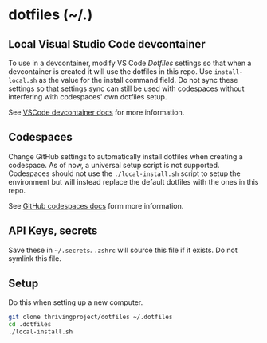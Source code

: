 # dotfiles (~/.)

## Local Visual Studio Code devcontainer

To use in a devcontainer, modify VS Code *Dotfiles* settings so that when a devcontainer is created it will use the dotfiles in this repo. Use `install-local.sh` as the value for the install command field. Do not sync these settings so that settings sync can still be used with codespaces without interfering with codespaces' own dotfiles setup.

See [VSCode devcontainer docs](https://code.visualstudio.com/docs/devcontainers/containers#_personalizing-with-dotfile-repositories) for more information.

## Codespaces

Change GitHub settings to automatically install dotfiles when creating a codespace. As of now, a universal setup script is not supported. Codespaces should not use the `./local-install.sh` script to setup the environment but will instead replace the default dotfiles with the ones in this repo.

See [GitHub codespaces docs](https://docs.github.com/en/codespaces/setting-your-user-preferences/personalizing-github-codespaces-for-your-account#dotfiles) form more information.

## API Keys, secrets

Save these in `~/.secrets`. `.zshrc` will source this file if it exists. Do not symlink this file.

## Setup

Do this when setting up a new computer.

```bash
git clone thrivingproject/dotfiles ~/.dotfiles
cd .dotfiles
./local-install.sh
```
